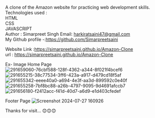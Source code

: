 A clone of the Amazon website for practicing web development skills.<br>
Technologies used :<br>
HTML<br>
CSS<br>
JAVASCRIPT<br>
Author :
Simarpreet Singh
Email: harkiratsaini47@gmail.com<br>
My Github profile -:https://github.com/Simarpreetsaini

Website Link :https://simarpreetsaini.github.io/Amazon-Clone<br>
url : https://simarpreetsaini.github.io/Amazon-Clone

Ex- Image
Home Page
![291659060-76cbf588-128f-4362-a344-8f021f4bcef6](https://github.com/user-attachments/assets/a186b6ce-c318-4ab3-899d-a704a4776db1)![291655215-38c77534-3ff6-423a-a917-d479cd18f5af](https://github.com/user-attachments/assets/b8bc3b96-03cf-415c-a474-b9fd6945789d)![291655342-eeee40a0-a694-4e3f-aa3d-899592c0e40f](https://github.com/user-attachments/assets/07155baf-d2d9-4ac5-9094-53191c5ec192)
![291655258-7bf8bc88-a26b-4797-9095-9d4691afccb7](https://github.com/user-attachments/assets/b4af0e52-8720-482a-bb91-75b8a0728aa7)![291656180-f2412acc-f41d-40d7-a6d9-e1d403cfedef](https://github.com/user-attachments/assets/813e8fad-0eb0-4951-931f-0928bf775cd0)






Footer Page
![Screenshot 2024-07-27 160926](https://github.com/user-attachments/assets/b9687b84-64ac-43e4-b76c-2412e753973f)





Thanks for visit... 😊😊😊
